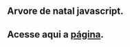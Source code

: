 ## Arvore de natal javascript.  
## Acesse aqui a [página](https://arnaldo95jc.github.io/arvore-de-natal-javascript/).  
